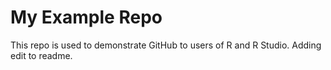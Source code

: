 # My Example Repo

This repo is used to demonstrate GitHub to users of R and R Studio.
Adding edit to readme.